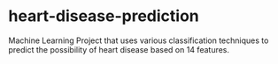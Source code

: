 # heart-disease-prediction
Machine Learning Project that uses various classification techniques to predict the possibility of heart disease based on 14 features.
